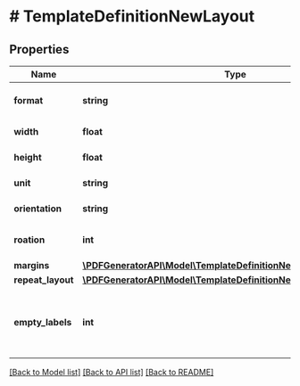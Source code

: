 # # TemplateDefinitionNewLayout

## Properties

Name | Type | Description | Notes
------------ | ------------- | ------------- | -------------
**format** | **string** | Defines template page size | [optional] 
**width** | **float** | Page width in units | [optional] 
**height** | **float** | Page height in units | [optional] 
**unit** | **string** | Measure unit | [optional] 
**orientation** | **string** | Page orientation | [optional] 
**roation** | **int** | Page rotation in degrees | [optional] 
**margins** | [**\PDFGeneratorAPI\Model\TemplateDefinitionNewLayoutMargins**](TemplateDefinitionNewLayoutMargins.md) |  | [optional] 
**repeat_layout** | [**\PDFGeneratorAPI\Model\TemplateDefinitionNewLayoutRepeatLayout**](TemplateDefinitionNewLayoutRepeatLayout.md) |  | [optional] 
**empty_labels** | **int** | Defines how many pages or labels should be empty | [optional] 

[[Back to Model list]](../../README.md#documentation-for-models) [[Back to API list]](../../README.md#documentation-for-api-endpoints) [[Back to README]](../../README.md)


